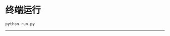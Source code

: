 # 终端运行

```shell
python run.py
```
**********************************************************************************************************************************************************************************************************************************